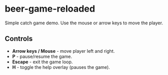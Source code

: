 # beer-game-reloaded

Simple catch game demo. Use the mouse or arrow keys to move the player.

## Controls

- **Arrow keys / Mouse** - move player left and right.
- **P** - pause/resume the game.
- **Escape** - exit the game loop.
- **H** - toggle the help overlay (pauses the game).
